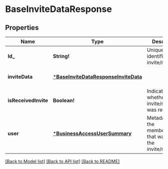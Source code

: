 # BaseInviteDataResponse

## Properties
Name | Type | Description | Notes
------------ | ------------- | ------------- | -------------
**Id_** | **String!** | Unique identifier of the invite/request. | [optional] [default to null]
**inviteData** | [***BaseInviteDataResponseInviteData**](BaseInviteDataResponse_invite_data.md) |  | [optional] [default to null]
**isReceivedInvite** | **Boolean!** | Indicates whether the invite/request was received. | [optional] [default to null]
**user** | [***BusinessAccessUserSummary**](BusinessAccessUserSummary.md) | Metadata for the member/partner that was sent the invite/request. | [optional] [default to null]

[[Back to Model list]](../README.md#documentation-for-models) [[Back to API list]](../README.md#documentation-for-api-endpoints) [[Back to README]](../README.md)


